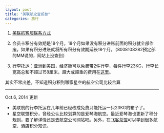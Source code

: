 ```yaml
---
layout: post
title: "美联航之壹贰叁"
categories: 旅行
---
```

1. [美联航客服联系方式](http://www.cn.united.com/local/chinese/customerservice/index.html)

2. 会员卡积分有效期是18个月。18个月如果没有积分进账前面的积分就全部作废。如果有积分进账就将所有积分有效期延长18个月。（8008108282预定部的MM说的，网站上没查到）

3. [行李托运](http://www.cn.united.com/core/chinese/SI/baggage/checkedbaggage/other_checked.html)：亚洲到美国，经济舱可以免费带2件行李，每件行李23KG，行李长宽高总和不超过158厘米。超大或超重的费用在[这里](http://www.cn.united.com/core/chinese/SI/baggage/oversized/other_oversized.html)。

其实不常出差，不知道积分积到哪家星空的航空公司比较合算

---
Oct.6, 2014 更新

- 美联航的行李托运在几年前已经改成免费只能托运一只23KG的箱子了。
- 星空联盟积分，曾经公认比较划算的是爱琴海航空。最近爱琴海也更新了积分规则，要了解详情还是去航空公司网站吧。另外，在[飞客茶馆](www.flyertea.com)可以学到很多航空、酒店积分知识。
